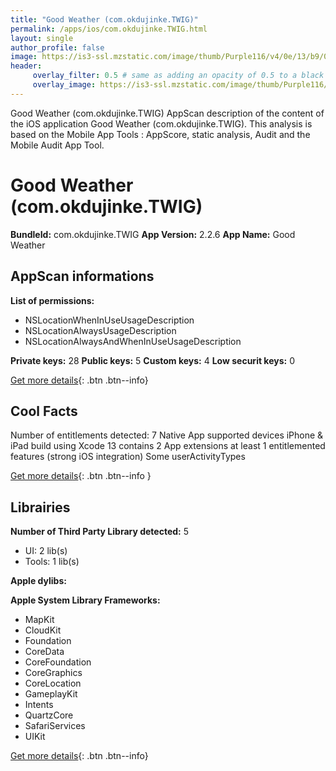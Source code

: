 ```yaml
---
title: "Good Weather (com.okdujinke.TWIG)"
permalink: /apps/ios/com.okdujinke.TWIG.html
layout: single
author_profile: false
image: https://is3-ssl.mzstatic.com/image/thumb/Purple116/v4/0e/13/b9/0e13b99f-dd4b-a171-2b0d-5e76885275d6/AppIcon-1x_U007emarketing-0-7-0-85-220.png/512x512bb.jpg
header: 
     overlay_filter: 0.5 # same as adding an opacity of 0.5 to a black background
     overlay_image: https://is3-ssl.mzstatic.com/image/thumb/Purple116/v4/0e/13/b9/0e13b99f-dd4b-a171-2b0d-5e76885275d6/AppIcon-1x_U007emarketing-0-7-0-85-220.png/512x512bb.jpg
---
```

Good Weather (com.okdujinke.TWIG) AppScan description of the content of the iOS application Good Weather (com.okdujinke.TWIG). This analysis is based on the Mobile App Tools : AppScore, static analysis, Audit and the Mobile Audit App Tool.

# Good Weather (com.okdujinke.TWIG)

**BundleId:** com.okdujinke.TWIG
**App Version:** 2.2.6
**App Name:** Good Weather


## AppScan informations 

**List of permissions:** 
- NSLocationWhenInUseUsageDescription
- NSLocationAlwaysUsageDescription
- NSLocationAlwaysAndWhenInUseUsageDescription
  
  
**Private keys:** 28
**Public keys:** 5
**Custom keys:** 4
**Low securit keys:** 0
  
[Get more details](/pricing.html){: .btn .btn--info}

## Cool Facts

Number of entitlements detected: 7
Native App
supported devices iPhone & iPad
build using Xcode 13
contains 2 App extensions
at least 1 entitlemented features (strong iOS integration)
Some userActivityTypes
  
[Get more details](/pricing.html){: .btn .btn--info }

## Librairies 
**Number of Third Party Library detected:** 5
- UI: 2 lib(s)
- Tools: 1 lib(s)


**Apple dylibs:**


**Apple System Library Frameworks:**
- MapKit
- CloudKit
- Foundation
- CoreData
- CoreFoundation
- CoreGraphics
- CoreLocation
- GameplayKit
- Intents
- QuartzCore
- SafariServices
- UIKit


  
[Get more details](/pricing.html){: .btn .btn--info}

